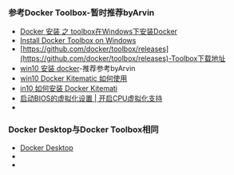 
### 参考Docker Toolbox-暂时推荐byArvin
- [Docker 安装 之 toolbox在Windows下安装Docker](https://blog.csdn.net/chengly0129/article/details/68944762)
- [Install Docker Toolbox on Windows](https://docs.docker.com/toolbox/toolbox_install_windows/)
- [https://github.com/docker/toolbox/releases](https://github.com/docker/toolbox/releases)-Toolbox下载地址
- [win10 安装 docker](https://jingyan.baidu.com/article/20b68a88f5a5ba796cec62b9.html)-推荐参考byArvin
- [win10 Docker Kitematic 如何使用](https://jingyan.baidu.com/article/0f5fb099283ae96d8234ea76.html)
- [in10 如何安装 Docker Kitemati](https://jingyan.baidu.com/article/fcb5aff768d8eeedaa4a71f8.html)
- [启动BIOS的虚拟化设置 | 开启CPU虚拟化支持](http://xinzhi.wenda.so.com/a/1521941607208720)
- []()

### Docker Desktop与Docker Toolbox相同
- [Docker Desktop](https://www.docker.com/products/docker-desktop)
- []()
- []()